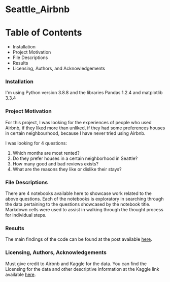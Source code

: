 # Seattle_Airbnb

<h1>Table of Contents</h1>
<ul>
<li>Installation</li>
<li>Project Motivation</li>
<li>File Descriptions</li>
<li>Results</li>
<li>Licensing, Authors, and Acknowledgements</li>
</ul>

<h3>Installation</h3>

I'm using Python version 3.8.8 and the libraries Pandas 1.2.4 and matplotlib 3.3.4

<h3>Project Motivation</h3>

For this project, I was looking for the experiences of people who used Airbnb, if they liked more than unliked, if they had some preferences houses in certain neighbourhood, because I have never tried using Airbnb.

I was looking for 4 questions:

<ol>
<li>Which months are most rented?</li>
<li>Do they prefer houses in a certain neighborhood in Seattle?</li>
<li>How many good and bad reviews exists?</li>
<li>What are the reasons they like or dislike their stays?</li>
</ol>

<h3>File Descriptions</h3>

There are 4 notebooks available here to showcase work related to the above questions. Each of the notebooks is exploratory in searching through the data pertaining to the questions showcased by the notebook title. Markdown cells were used to assist in walking through the thought process for individual steps.

<h3>Results</h3>

The main findings of the code can be found at the post available <a href="https://medium.com/@rafaeldonfigueiredo/this-is-why-people-like-to-stay-in-an-airbnb-house-7cbdbc2e838b">here</a>.

<h3>Licensing, Authors, Acknowledgements</h3>

Must give credit to Airbnb and Kaggle for the data. You can find the Licensing for the data and other descriptive information at the Kaggle link available <a href="https://www.kaggle.com/airbnb/seattle/data">here</a>.
